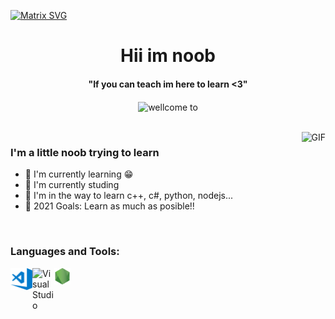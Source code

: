 [![Matrix SVG](https://raw.githubusercontent.com/rodrigograca31/rodrigograca31/master/matrix.svg)](https://www.youtube.com/watch?v=dQw4w9WgXcQ) 
<p>
  <h1 align="center"><b>Hii im noob</b></h1>
</p>

<p>
  <h4 align="center"><b>"If you can teach im here to learn <3"</b></h4>
</p>

<p align="center">
    <img align="center" alt="wellcome to" src="https://gpvc.arturio.dev/IMXNOOBX" />
</p>

<br>

<img align="right" height="270px" alt="GIF" src="https://camo.githubusercontent.com/f5063eca77400ff666dbecd8e484df1dfdc186465a29a588c98bb8fbc381dff2/68747470733a2f2f75706c6f6164732d73736c2e776562666c6f772e636f6d2f3539613739393830646432333739303030313633303134652f3562396666616665393831396538653362396664316566655f436f7a7943616c5f4368726973253237732532306d6f6465253230312e676966" />

### I'm a little noob trying to learn
- 🔭 I'm currently learning :grin:
- 🌱 I'm currently studing 
- 👯 I'm in the way to learn c++, c#, python, nodejs...
- 🥅 2021 Goals: Learn as much as posible!!

<br>

### Languages and Tools: 

<img align="left" alt="Visual Studio Code" width="35px" src="https://raw.githubusercontent.com/github/explore/80688e429a7d4ef2fca1e82350fe8e3517d3494d/topics/visual-studio-code/visual-studio-code.png" />
<img align="left" alt="Visual Studio" width="35px" src="https://cdn.discordapp.com/attachments/760822494419484672/839463640772116540/descarga.png" />
<img align="left" alt="Node.js" width="26px" src="https://raw.githubusercontent.com/github/explore/80688e429a7d4ef2fca1e82350fe8e3517d3494d/topics/nodejs/nodejs.png" />
<br>

<br>
<br>
<br>
